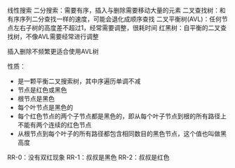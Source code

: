 线性搜索
二分搜索：需要有序，插入与删除需要移动大量的元素
二叉查找树：和有序序列二分查找一样的速度，可能会退化成顺序查找
二叉平衡树(AVL)：任何节点左右子树的高度差不超过1，经常需要调整，很耗时间
红黑树：自平衡的二叉查找树，不像AVL需要经常进行调整

插入删除不频繁更适合使用AVL树

性质：
- 是一颗平衡二叉搜索树，其中序遍历单调不减
- 节点是红色或黑色
- 根节点是黑色
- 每个叶节点是黑色的
- 每个红色节点的两个子节点都是黑色的，即从每个叶子节点到根的所有路径上不能有两个连续的红色节点
- 从根节点到每个叶子的所有路径都包含相同数目的黑色节点，这个值也叫做黑高度

RR-0：没有双红现象
RR-1：叔叔是黑色
RR-2：叔叔是红色